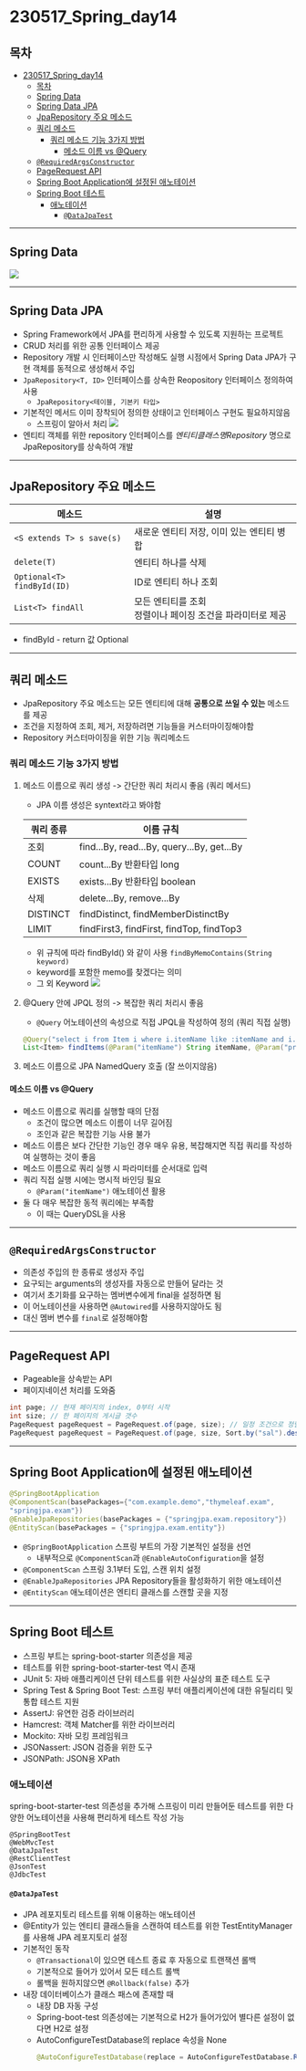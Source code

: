 # 230517_Spring_day14
## 목차
<!-- TOC -->

- [230517\_Spring\_day14](#230517_spring_day14)
  - [목차](#목차)
  - [Spring Data](#spring-data)
  - [Spring Data JPA](#spring-data-jpa)
  - [JpaRepository 주요 메소드](#jparepository-주요-메소드)
  - [쿼리 메소드](#쿼리-메소드)
    - [쿼리 메소드 기능 3가지 방법](#쿼리-메소드-기능-3가지-방법)
      - [메소드 이름 vs @Query](#메소드-이름-vs-query)
  - [`@RequiredArgsConstructor`](#requiredargsconstructor)
  - [PageRequest API](#pagerequest-api)
  - [Spring Boot Application에 설정된 애노테이션](#spring-boot-application에-설정된-애노테이션)
  - [Spring Boot 테스트](#spring-boot-테스트)
    - [애노테이션](#애노테이션)
      - [`@DataJpaTest`](#datajpatest)

<!-- /TOC -->
---
## Spring Data
![](/TIL/image/2023-05-17-09-14-11.png)

---

## Spring Data JPA
- Spring Framework에서 JPA를 편리하게 사용할 수 있도록 지원하는 프로젝트
- CRUD 처리를 위한 공통 인터페이스 제공
- Repository 개발 시 인터페이스만 작성해도 실행 시점에서 Spring Data JPA가 구현 객체를 동적으로 생성해서 주입
- `JpaRepository<T, ID>` 인터페이스를 상속한 Reopository 인터페이스 정의하여 사용
  - `JpaRepository<테이블, 기본키 타입>`
- 기본적인 메서드 이미 장착되어 정의한 상태이고 인터페이스 구현도 필요하지않음
  - 스프링이 알아서 처리
![](/TIL/image/2023-05-17-09-24-26.png)
- 엔티티 객체를 위한 repository 인터페이스를 *엔티티클래스명Repository* 명으로 JpaRepository를 상속하여 개발

---
## JpaRepository 주요 메소드
| 메소드                     | 설명                                                         |
| -------------------------- | ------------------------------------------------------------ |
| `<S extends T> s save(s)`  | 새로운 엔티티 저장, 이미 있는 엔티티 병합                    |
| `delete(T)`                | 엔티티 하나를 삭제                                           |
| `Optional<T> findById(ID)` | ID로 엔티티 하나 조회                                        |
| `List<T> findAll`          | 모든 엔티티를 조회<br>정렬이나 페이징 조건을 파라미터로 제공 |
- findById - return 값 Optional
---
## 쿼리 메소드
- JpaRepository 주요 메소드는 모든 엔티티에 대해 **공통으로 쓰일 수 있는** 메소드를 제공
- 조건을 지정하여 조회, 제거, 저장하려면 기능들을 커스터마이징해야함
- Repository 커스터마이징을 위한 기능 쿼리메소드
### 쿼리 메소드 기능 3가지 방법
1. 메소드 이름으로 쿼리 생성 -> 간단한 쿼리 처리시 좋음 (쿼리 메서드)
   - JPA 이름 생성은 syntext라고 봐야함  
  
   | 쿼리 종류 | 이름 규칙                                  |
   | --------- | ------------------------------------------ |
   | 조회      | find...By, read...By, query...By, get...By |
   | COUNT     | count...By 반환타입 long                   |
   | EXISTS    | exists...By 반환타입 boolean               |
   | 삭제      | delete...By, remove...By                   |
   | DISTINCT  | findDistinct, findMemberDistinctBy         |
   | LIMIT     | findFirst3, findFirst, findTop, findTop3   |
   - 위 규칙에 따라 findById() 와 같이 사용
    `findByMemoContains(String keyword)` 
    - keyword를 포함한 memo를 찾겠다는 의미
    - 그 외 Keyword
    ![](/TIL/image/2023-05-17-19-10-50.png)
2. @Query 안에 JPQL 정의 -> 복잡한 쿼리 처리시 좋음
   - `@Query` 어노테이션의 속성으로 직접 JPQL을 작성하여 정의 (쿼리 직접 실행)
    ```java
    @Query("select i from Item i where i.itemName like :itemName and i.price <= :price")
    List<Item> findItems(@Param("itemName") String itemName, @Param("price") Integer price);
    ```
3. 메소드 이름으로 JPA NamedQuery 호출 (잘 쓰이지않음)
#### 메소드 이름 vs @Query
- 메소드 이름으로 쿼리를 실행할 때의 단점
  - 조건이 많으면 메소드 이름이 너무 길어짐
  - 조인과 같은 복잡한 기능 사용 불가
- 메소드 이름은 보다 간단한 기능인 경우 매우 유용, 복잡해지면 직접 쿼리를 작성하여 실행하는 것이 좋음
- 메소드 이름으로 쿼리 실행 시 파라미터를 순서대로 입력
- 쿼리 직접 실행 시에는 명시적 바인딩 필요 
  - `@Param("itemName")` 애노테이션 활용
- 둘 다 매우 복잡한 동적 쿼리에는 부족함
  - 이 때는 QueryDSL을 사용
---
## `@RequiredArgsConstructor`
- 의존성 주입의 한 종류로 생성자 주입
- 요구되는 arguments의 생성자를 자동으로 만들어 달라는 것
- 여기서 초기화를 요구하는 멤버변수에게 final을 설정하면 됨
- 이 어노테이션을 사용하면 `@Autowired`를 사용하지않아도 됨
- 대신 멤버 변수를 `final`로 설정해야함
---
## PageRequest API
- Pageable을 상속받는 API
- 페이지네이션 처리를 도와줌
```java
int page; // 현재 페이지의 index, 0부터 시작
int size; // 한 페이지의 게시글 갯수
PageRequest pageRequest = PageRequest.of(page, size); // 일정 조건으로 정렬되지않음  
PageRequest pageRequest = PageRequest.of(page, size, Sort.by("sal").descending()); // 정렬 후 페이징
```
---
## Spring Boot Application에 설정된 애노테이션
```java
@SpringBootApplication
@ComponentScan(basePackages={"com.example.demo","thymeleaf.exam",
"springjpa.exam"})
@EnableJpaRepositories(basePackages = {"springjpa.exam.repository"})
@EntityScan(basePackages = {"springjpa.exam.entity"}) 
```
- `@SpringBootApplication` 스프링 부트의 가장 기본적인 설정을 선언
  - 내부적으로 `@ComponentScan`과 `@EnableAutoConfiguration`을 설정
- `@ComponentScan` 스프링 3.1부터 도입, 스캔 위치 설정
- `@EnableJpaRepositories` JPA Repository들을 활성화하기 위한 애노테이션
- `@EntityScan` 애노테이션은 엔티티 클래스를 스캔할 곳을 지정
---
## Spring Boot 테스트
- 스프링 부트는 spring-boot-starter 의존성을 제공
- 테스트를 위한 spring-boot-starter-test 역시 존재
- JUnit 5: 자바 애플리케이션 단위 테스트를 위한 사실상의 표준 테스트 도구
- Spring Test & Spring Boot Test: 스프링 부터 애플리케이션에 대한 유틸리티 및 통합 테스트 지원
- AssertJ: 유연한 검증 라이브러리
- Hamcrest: 객체 Matcher를 위한 라이브러리
- Mockito: 자바 모킹 프레임워크
- JSONassert: JSON 검증을 위한 도구
- JSONPath: JSON용 XPath
### 애노테이션
spring-boot-starter-test 의존성을 추가해 스프링이 미리 만들어둔 테스트를 위한 다양한 어노테이션을 사용해 편리하게 테스트 작성 가능
```
@SpringBootTest
@WebMvcTest
@DataJpaTest
@RestClientTest
@JsonTest
@JdbcTest
```
#### `@DataJpaTest`
- JPA 레포지토리 테스트를 위해 이용하는 애노테이션
- @Entity가 있는 엔티티 클래스들을 스캔하여 테스트를 위한 TestEntityManager를 사용해 JPA 레포지토리 설정
- 기본적인 동작
  - `@Transactional`이 있으면 테스트 종료 후 자동으로 트랜잭션 롤백
  - 기본적으로 들어가 있어서 모든 테스트 롤백
  - 롤백을 원하지않으면 `@Rollback(false)` 추가
- 내장 데이터베이스가 클래스 패스에 존재할 때
  - 내장 DB 자동 구성
  - Spring-boot-test 의존성에는 기본적으로 H2가 들어가있어 별다른 설정이 없다면 H2로 설정
  - AutoConfigureTestDatabase의 replace 속성을 None
    ```java
    @AutoConfigureTestDatabase(replace = AutoConfigureTestDatabase.Replace.NONE)
    ```